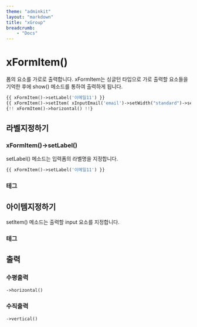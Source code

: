 ```yaml
---
theme: "adminkit"
layout: "markdown"
title: "xGroup"
breadcrumb:
    - "Docs"
---
```


# xFormItem()
폼의 요소를 가로로 출력합니다.
xFormItem는 싱글턴 타입으로 가로 출력할 요소들을 기억한 후에 show() 메소드를 통하여 출력하게 됩니다.

```php
{{ xFormItem()->setLabel('이메일11') }}
{{ xFormItem()->setItem( xInputEmail('email')->setWidth("standard")->setPlaceholder('Email') ) }}
{!! xFormItem()->horizontal() !!}
```

## 라벨지정하기

### xFormItem()->setLabel()
setLabel() 메소드는 입력폼의 라벨명을 지정합니다.

```php
{{ xFormItem()->setLabel('이메일11') }}
```

### 테그

## 아이템지정하기
setItem() 메소드는 출력할 input 요소를 지정합니다.


### 테그

## 출력

### 수평출력

```php
->horizontal() 
```

### 수직출력
```php
->vertical() 
```